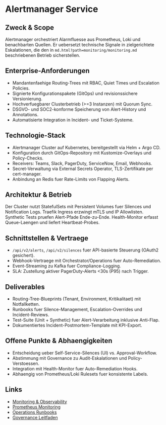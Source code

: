 # Alertmanager Service

## Zweck & Scope
Alertmanager orchestriert Alarmfluesse aus Prometheus, Loki und benachbarten Quellen. Er uebersetzt technische Signale in zielgerichtete Eskalationen, die den in `md.html?path=monitoring/monitoring.md` beschriebenen Betrieb sicherstellen.

## Enterprise-Anforderungen
- Mandantenfaehige Routing-Trees mit RBAC, Quiet Times und Escalation Policies.
- Signierte Konfigurationspakete (GitOps) und revisionssichere Versionierung.
- Hochverfuegbarer Clusterbetrieb (>=3 Instanzen) mit Quorum Sync.
- DSGVO- und SOC2-konforme Speicherung von Alert-History und Annotations.
- Automatisierte Integration in Incident- und Ticket-Systeme.

## Technologie-Stack
- Alertmanager Cluster auf Kubernetes, bereitgestellt via Helm + Argo CD.
- Konfiguration durch GitOps-Repository mit Kustomize-Overlays und Policy-Checks.
- Receivers: Teams, Slack, PagerDuty, ServiceNow, Email, Webhooks.
- Secret-Verwaltung via External Secrets Operator, TLS-Zertifikate per cert-manager.
- Anbindung an Redis fuer Rate-Limits von Flapping Alerts.

## Architektur & Betrieb
Der Cluster nutzt StatefulSets mit Persistent Volumes fuer Silences und Notification Logs. Traefik Ingress erzwingt mTLS und IP Allowlisten. Synthetic Tests pruefen Alert-Pfade Ende-zu-Ende. Health-Monitor erfasst Queue-Laengen und liefert Heartbeat-Probes.

## Schnittstellen & Vertraege
- `/api/v2/alerts`, `/api/v2/silences` fuer API-basierte Steuerung (OAuth2 gesichert).
- Webhook-Vertraege mit Orchestrator/Operations fuer Auto-Remediation.
- Event-Streaming zu Kafka fuer Compliance-Logging.
- SLA: Zustellung aktiver PagerDuty-Alerts <30s (P95) nach Trigger.

## Deliverables
- Routing-Tree-Blueprints (Tenant, Environment, Kritikalitaet) mit Notfallketten.
- Runbooks fuer Silence-Management, Escalation-Overrides und Incident-Reviews.
- Test-Suite (Unit + Synthetic) fuer Alert-Verarbeitung inklusive Anti-Flap.
- Dokumentiertes Incident-Postmortem-Template mit KPI-Export.

## Offene Punkte & Abhaengigkeiten
- Entscheidung ueber Self-Service-Silences (UI) vs. Approval-Workflow.
- Abstimmung mit Governance zu Audit-Eskalationen und Policy-Verstoessen.
- Integration mit Health-Monitor fuer Auto-Remediation Hooks.
- Abhaengig von Prometheus/Loki Rulesets fuer konsistente Labels.

## Links
- [Monitoring & Observability](md.html?path=monitoring/monitoring.md)
- [Prometheus Monitoring](md.html?path=monitoring/prometheus.md)
- [Operations Runbooks](md.html?path=operations/operations.md)
- [Governance Leitfaden](md.html?path=governance/governance.md)
